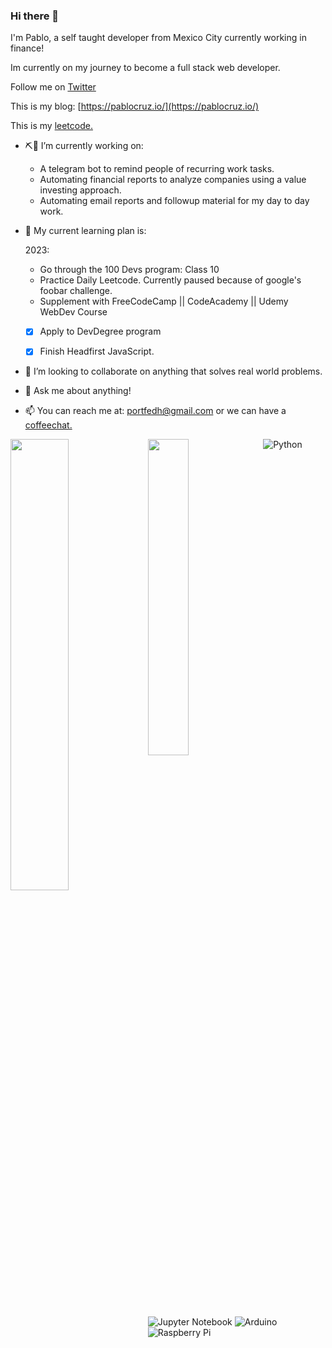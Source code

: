 ### Hi there 👋

I'm Pablo, a self taught developer from Mexico City currently working in finance!

Im currently on my journey to become a full stack web developer. 

Follow me on [Twitter](https://twitter.com/Portfedh)

This is my blog: [https://pablocruz.io/](https://pablocruz.io/)

This is my [leetcode.](https://leetcode.com/portfedh/)

- ⛏🔧 I’m currently working on:
    - A telegram bot to remind people of recurring work tasks.
    - Automating financial reports to analyze companies using a value investing approach.
    - Automating email reports and followup material for my day to day work.
    
- 🌱 My current learning plan is:

    2023:
    - Go through the 100 Devs program: Class 10
    - Practice Daily Leetcode. Currently paused because of google's foobar challenge.
    - Supplement with FreeCodeCamp || CodeAcademy || Udemy WebDev Course 
    - [x] Apply to DevDegree program
    - [x] Finish Headfirst JavaScript.


- 👯 I’m looking to collaborate on anything that solves real world problems.

- 💬 Ask me about anything!

- 📫 You can reach me at: portfedh@gmail.com or we can have a [coffeechat.](https://calendly.com/portfedh/cofee-chat)


<img align="left" width="43%" src="https://github-readme-stats.vercel.app/api?username=portfedh&show_icons=true&theme=radical" />

<img align="left" width="36%" src="https://github-readme-stats.vercel.app/api/top-langs/?username=portfedh&layout=compact" />

![Python](https://img.shields.io/badge/python-3670A0?style=for-the-badge&logo=python&logoColor=ffdd54)
![Jupyter Notebook](https://img.shields.io/badge/jupyter-%23FA0F00.svg?style=for-the-badge&logo=jupyter&logoColor=white)
![Arduino](https://img.shields.io/badge/-Arduino-00979D?style=for-the-badge&logo=Arduino&logoColor=white)
![Raspberry Pi](https://img.shields.io/badge/-RaspberryPi-C51A4A?style=for-the-badge&logo=Raspberry-Pi)
<!--
**portfedh/portfedh** is a ✨ _special_ ✨ repository because its `README.md` (this file) appears on your GitHub profile.

Here are some ideas to get you started:

- 🔭 I’m currently working on ...
- 🌱 I’m currently learning ...
- 👯 I’m looking to collaborate on ...
- 🤔 I’m looking for help with ...
- 💬 Ask me about ...
- 📫 How to reach me: ...
- 😄 Pronouns: ...
- ⚡ Fun fact: ...
-->
